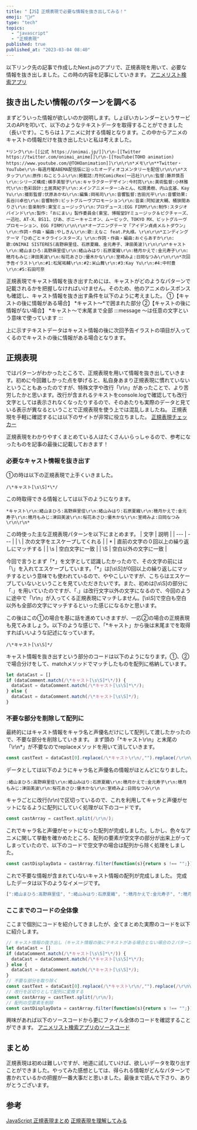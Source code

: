```yaml
---
title: "【JS】正規表現で必要な情報を抜き出してみる！"
emoji: "👮‍♂️"
type: "tech"
topics:
  - "javascript"
  - "正規表現"
published: true
published_at: "2023-03-04 08:40"
---
```


以下リンク先の記事で作成したNext.jsのアプリで、正規表現を用いて、必要な情報を抜き出しました。この時の内容を記事にしていきます。
[アニメリスト検索アプリ](https://zenn.dev/peishim/articles/3ddcfbac3f0626)

## 抜き出したい情報のパターンを調べる
まずどういった情報が欲しいのか説明します。しょぼいカレンダーというサービスのAPIを叩いて、以下のようなテキストデータを取得することができました（長いです）。こちらは１アニメに対する情報となります。この中からアニメのキャストの情報だけを抜き出したいと私は考えました。
```
*リンク\r\n-[[公式 https://onimai.jp/]]\r\n-[[Twitter https://twitter.com/onimai_anime]]\r\n-[[YouTube(TOHO animation) https://www.youtube.com/@TOHOanimation]]\r\n\r\n*メモ\r\n**Twitter・YouTube\r\n-毎週月曜ABEMA配信版に沿ったオーディオコメンタリーを配信\r\n\r\n*スタッフ\r\n:原作:ねことうふ\r\n:掲載誌:月刊ComicRex(一迅社)\r\n:監督:藤井慎吾\r\n:シリーズ構成:横手美智子\r\n:キャラクターデザイン:今村亮\r\n:美術監督:小林雅代\r\n:色彩設計:土居真紀子\r\n:メインアニメーター:みとん、松隈勇樹、内山玄基、Kay Yu\r\n:撮影監督:伏原あかね\r\n:編集:岡祐司\r\n:音響監督:吉田光平\r\n:音響効果:長谷川卓也\r\n:音響制作:ビットグルーヴプロモーション\r\n:音楽:阿知波大輔、桶狭間ありさ\r\n:音楽制作:東宝ミュージック\r\n:プロデュース:EGG FIRM\r\n:制作:スタジオバインド\r\n:製作:「おにまい」製作委員会(東宝、博報堂DYミュージック＆ピクチャーズ、一迅社、AT-X、BS11、ぴあ、ポニーキャニオン、ムービック、TOKYO MX、ビットグルーヴプロモーション、EGG FIRM)\r\n\r\n*オープニングテーマ「アイデン貞貞メルトダウン」\r\n:作詞・作曲・編曲:やしきん\r\n:歌:えなこ feat.P丸様。\r\n\r\n*エンディングテーマ「ひめごと＊クライシスターズ」\r\n:作詞・作曲・編曲:おぐらあすか\r\n:歌:ONIMAI SISTERES(高野麻里佳、石原夏織、金元寿子、津田美波)\r\n\r\n*キャスト\r\n:緒山まひろ:高野麻里佳\r\n:緒山みはり:石原夏織\r\n:穂月かえで:金元寿子\r\n:穂月もみじ:津田美波\r\n:桜花あさひ:優木かな\r\n:室崎みよ:日岡なつみ\r\n\r\n*次回予告イラスト\r\n:#1:松尾祐輔\r\n:#2:米山舞\r\n:#3:Kay Yu\r\n:#4:中村豊\r\n:#5:石田可奈
```
正規表現でキャスト情報を抜き出すためには、キャストがどのようなパターンで記載されるかを把握しなければいけません。そのため、他のアニメのレスポンスも確認し、キャスト情報を抜き出す条件を以下のように考えました。
①【キャストの後に情報がある場合】
	*キャスト〜\*で囲まれた部分
②【キャストの後に情報がない場合】
	*キャスト〜で末尾まで全部
:::message
〜は任意の文字という意味で使っています
:::

上に示すテキストデータはキャスト情報の後に次回予告イラストの項目が入ってくるのでキャストの後に情報がある場合となります。

## 正規表現
ではパターンがわかったところで、正規表現を用いて情報を抜き出していきます。初めに今回難しかった点を挙げると、私自身あまり正規表現に慣れていないということもあったのですが、特殊文字や改行「\r\n」があったことで、より苦労したかと思います。改行が含まれるテキストをconsole.logで確認しても改行文字としては表示されなくなったりするので、そのあたりも実際のデータと見ている表示が異なるということで正規表現を使う上では混乱しましたね。
正規表現を手軽に確認するには以下のサイトが非常に役立ちました。
[正規表現チェッカー](https://www-creators.com/tool/regex-checker)

正規表現をわかりやすくまとめている人はたくさんいらっしゃるので、参考になったものを記事の最後に記載しておきます！

### 必要なキャスト情報を抜き出す
①の時は以下の正規表現で上手くいきました。
```
/\*キャスト[\s\S]*\*/
```
この時取得できる情報としては以下のようになります。
```
*キャスト\r\n:緒山まひろ:高野麻里佳\r\n:緒山みはり:石原夏織\r\n:穂月かえで:金元寿子\r\n:穂月もみじ:津田美波\r\n:桜花あさひ:優木かな\r\n:室崎みよ:日岡なつみ\r\n\r\n*
```
この時使った主な正規表現パターンを以下にまとめます。
| 文字 | 説明 |
| --- | --- |
| \ | 次の文字をエスケープしてくれる |
| * | 直前の文字の０回以上の繰り返しにマッチする |
| \s | 空白文字に一致 |
| \S | 空白以外の文字に一致 |

今回で言うとまず「*」を文字として認識したかったので、その文字の前には「\」を入れてエスケープしています。「\*」は\[\s\S]が0回以上の繰り返しにマッチするという意味でも使われているので、ややこしいですが、こちらはエスケープしていないということを見ていただきたいです。また、初めは\[\s\S]の部分に「.」を用いていたのですが、「.」は改行文字以外の文字になるので、今回のように途中で「\r\n」が入ってくる正規表現にマッチしません。\[\s\S]で空白も空白以外も全部の文字にマッチするといった感じになるかと思います。

この後はこの①の場合を基に話を進めていきますが、一応②の場合の正規表現も見てみましょう。以下のような感じで、「*キャスト」から後は末尾までを取得すればいいような記述になっています。
```
/\*キャスト[\s\S]*/
```

キャスト情報を抜き出すという部分のコードは以下のようになります。①、②で場合分けをして、matchメソッドでマッチしたものを配列に格納しています。
```js
let dataCast = []
if (dataComment.match(/\*キャスト[\s\S]*\*/)) {
  dataCast = dataComment.match(/\*キャスト[\s\S]*\*/);
} else {
  dataCast = dataComment.match(/\*キャスト[\s\S]*/);
} 
```

### 不要な部分を削除して配列に
最終的にはキャスト情報をキャラ名と声優名だけにして配列して渡したかったので、不要な部分を削除していきます。
まず頭の「*キャスト\r\n」と末尾の「\r\n\*」が不要なのでreplaceメソッドを用いて消していきます。
```js
const castText = dataCast[0].replace(/\*キャスト\r\n/,"").replace(/\r\n\*/,"")
```
データとしては以下のようにキャラ名と声優名の情報がほとんどになりました。

```
:緒山まひろ:高野麻里佳\r\n:緒山みはり:石原夏織\r\n:穂月かえで:金元寿子\r\n:穂月もみじ:津田美波\r\n:桜花あさひ:優木かな\r\n:室崎みよ:日岡なつみ\r\n
```
キャラごとに改行(\r\n)で区切っているので、これを利用してキャラと声優がセットになるように配列にしていく処理が以下のコードです。
```js
const castArray = castText.split(/\r\n/);
```
これでキャラ名と声優がセットになった配列が完成しました。しかし、色々なアニメに関して挙動を確かめたところ、配列の要素が空文字の部分が出来上がってしまっていたので、以下のコードで空文字の場合は配列から除く処理をしました。
```js
const castDisplayData = castArray.filter(function(s){return s !== "";});
```
これで不要な情報が含まれていないキャスト情報の配列が完成しました。
完成したデータは以下のようなイメージです。
```js
[":緒山まひろ:高野麻里佳", ":緒山みはり:石原夏織", ":穂月かえで:金元寿子", ":穂月もみじ:津田美波", ":桜花あさひ:優木かな", ":室崎みよ:日岡なつみ"]
```

### ここまでのコードの全体像
ここまで個別にコードを紹介してきましたが、全てまとめた実際のコードを以下に紹介します。

```js
// キャスト情報の抜き出し（キャスト情報の後にテキストがある場合とない場合の２パターンがある）
let dataCast = []
if (dataComment.match(/\*キャスト[\s\S]*\*/)) {
  dataCast = dataComment.match(/\*キャスト[\s\S]*\*/);
} else {
  dataCast = dataComment.match(/\*キャスト[\s\S]*/);
} 
// 不要な部分を取り除く
const castText = dataCast[0].replace(/\*キャスト\r\n/,"").replace(/\r\n\*/,"")
// 改行を区切りとして配列に変換する
const castArray = castText.split(/\r\n/);
// 配列の空要素を削除
const castDisplayData = castArray.filter(function(s){return s !== "";});
```
興味があれば以下のソースコードから更にファイル全体のコードを確認することができます。
[アニメリスト検索アプリのソースコード](https://github.com/shimpei1494/anime-list-search)

## まとめ
正規表現は初めは難しいですが、地道に試していけば、欲しいデータを取り出すことができました。やってみた感想としては、得られる情報がどんなパターンで書かれているかの把握が一番大事だと思いました。最後まで読んで下さり、ありがとうございます。

## 参考
[JavaScript 正規表現まとめ](https://qiita.com/iLLviA/items/b6bf680cd2408edd050f)
[正規表現を理解してみる](https://qiita.com/yaju/items/1575375a126315326fc9)